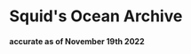 <!DOCTYPE html>
<html>


<body>
  <h1>Squid's Ocean Archive</h1>
  <h4>accurate as of November 19th 2022</h4>
</body>

</html>
